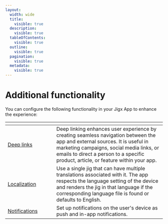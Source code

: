 ```yaml
---
layout:
  width: wide
  title:
    visible: true
  description:
    visible: true
  tableOfContents:
    visible: true
  outline:
    visible: true
  pagination:
    visible: true
  metadata:
    visible: true
---
```


# Additional functionality

You can configure the following functionality in your Jigx App to enhance the experience:

<table data-header-hidden><thead><tr><th width="139.65234375"></th><th></th></tr></thead><tbody><tr><td><a href="deep-links.md">Deep links</a></td><td>Deep linking enhances user experience by creating seamless navigation between the app and external sources. It is useful in marketing campaigns, social media links, or emails to direct a person to a specific product, article, or feature within your app.</td></tr><tr><td><a href="localization.md">Localization</a></td><td>Use a single jig that can have multiple translations associated with it. The app respects the language setting of the device and renders the jig in that language if the corresponding language file is found or defaults to English.</td></tr><tr><td><a href="../../Administration/Notifications.md">Notifications</a></td><td>Set up notifications on the user's device as push and in-app notifications.</td></tr></tbody></table>
